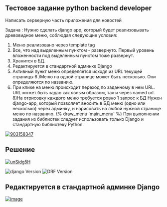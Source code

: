 ## Тестовое задание python backend developer

Написать серверную часть приложения для новостей

Задача :
Нужно сделать django app, который будет реализовывать древовидное меню, соблюдая следующие условия:
1) Меню реализовано через template tag
2) Все, что над выделенным пунктом - развернуто. Первый уровень вложенности под выделенным пунктом тоже развернут.
3) Хранится в БД.
4) Редактируется в стандартной админке Django
5) Активный пункт меню определяется исходя из URL текущей страницы
6 )Меню на одной странице может быть несколько. Они определяются по названию.
7) При клике на меню происходит переход по заданному в нем URL. URL может быть задан как явным образом, так и через named url.
8)На отрисовку каждого меню требуется ровно 1 запрос к БД
 Нужен django-app, который позволяет вносить в БД меню (одно или несколько) через админку, и нарисовать на любой нужной странице меню по названию.
 {% draw_menu 'main_menu' %}
 При выполнении задания из библиотек следует использовать только Django и стандартную библиотеку Python.


<p align="left">
     <a href="https://imgbb.com/"><img src="https://i.ibb.co/SdDscty/903158347.jpg" alt="903158347" border="0"></a>
</p>


## Решение


<p align="left">
     <a href="https://imgbb.com/"><img src="https://i.ibb.co/kKHz4hZ/unSidg5H.jpg" alt="unSidg5H" border="0"></a>
</p>


<p align="left">
   <img src="https://img.shields.io/badge/django-4.1.6-blueviolet" alt="django Version" >
   <img src="https://img.shields.io/badge/sqllite-3-blue" alt="DRF Version">
</p>

## Редактируется в стандартной админке Django
<p align="left">
     <a href="https://ibb.co/hVdf2F5"><img src="https://i.ibb.co/1TX6RGV/image.png" alt="image" border="0"></a>
</p>


